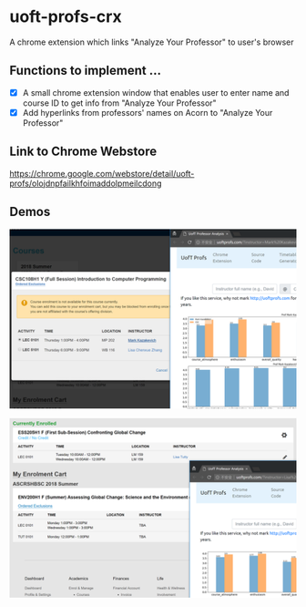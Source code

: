 # uoft-profs-crx
A chrome extension which links "Analyze Your Professor" to user's browser

## Functions to implement ...
  - [x] A small chrome extension window that enables user to enter name and course ID to get info from "Analyze Your Professor"
  - [x] Add hyperlinks from professors' names on Acorn to "Analyze Your Professor"

## Link to Chrome Webstore
https://chrome.google.com/webstore/detail/uoft-profs/olojdnpfailkhfoimaddolpmeilcdong

## Demos
![dialog](https://raw.githubusercontent.com/Walden-Shen/uoft-profs-crx/master/examples/2.png)

![courselist](https://raw.githubusercontent.com/Walden-Shen/uoft-profs-crx/master/examples/1.png)